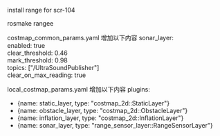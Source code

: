 install range for scr-104 

rosmake rangee




costmap_common_params.yaml
增加以下内容
sonar_layer:  
  enabled:            true  
  clear_threshold:    0.46  
  mark_threshold:     0.98  
  topics: ["/UltraSoundPublisher"]  
  clear_on_max_reading: true  

local_costmap_params.yaml
增加以下内容
   plugins:
   - {name: static_layer,    type: "costmap_2d::StaticLayer"}
   - {name: obstacle_layer,  type: "costmap_2d::ObstacleLayer"}
   - {name: inflation_layer, type: "costmap_2d::InflationLayer"}
   - {name: sonar_layer,     type: "range_sensor_layer::RangeSensorLayer"}  
